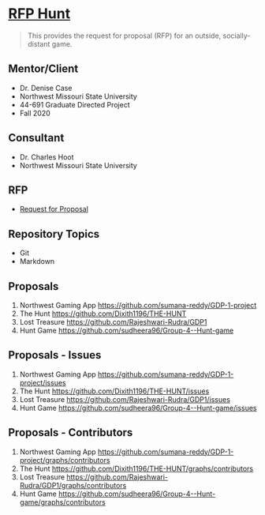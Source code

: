 # [RFP Hunt](https://github.com/denisecase/rfp-hunt)

> This provides the request for proposal (RFP) for an outside, socially-distant game.

## Mentor/Client

- Dr. Denise Case
- Northwest Missouri State University
- 44-691 Graduate Directed Project 
- Fall 2020

## Consultant

- Dr. Charles Hoot
- Northwest Missouri State University

## RFP

- [Request for Proposal](https://github.com/denisecase/rfp-hunt/blob/master/rfp-hunt.md)

## Repository Topics

- Git
- Markdown

## Proposals

1. Northwest Gaming App https://github.com/sumana-reddy/GDP-1-project
1. The Hunt https://github.com/Dixith1196/THE-HUNT
3. Lost Treasure https://github.com/Rajeshwari-Rudra/GDP1
4. Hunt Game https://github.com/sudheera96/Group-4--Hunt-game

## Proposals - Issues 

1. Northwest Gaming App https://github.com/sumana-reddy/GDP-1-project/issues
1. The Hunt https://github.com/Dixith1196/THE-HUNT/issues
3. Lost Treasure https://github.com/Rajeshwari-Rudra/GDP1/issues
4. Hunt Game https://github.com/sudheera96/Group-4--Hunt-game/issues

## Proposals - Contributors 

1. Northwest Gaming App https://github.com/sumana-reddy/GDP-1-project/graphs/contributors
1. The Hunt https://github.com/Dixith1196/THE-HUNT/graphs/contributors
3. Lost Treasure https://github.com/Rajeshwari-Rudra/GDP1/graphs/contributors
4. Hunt Game https://github.com/sudheera96/Group-4--Hunt-game/graphs/contributors
